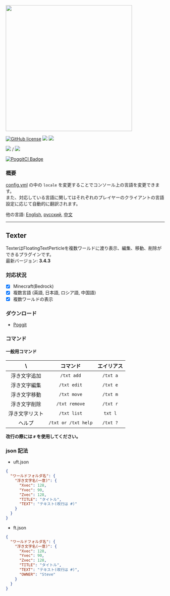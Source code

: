 <img src="/assets/Texter.png" width="400px">  

[![GitHub license](https://img.shields.io/badge/license-UIUC/NCSA-blue.svg)](https://github.com/fuyutsuki/Texter/blob/master/LICENSE)
[![](https://poggit.pmmp.io/shield.state/Texter)](https://poggit.pmmp.io/p/Texter)
[![](https://poggit.pmmp.io/shield.api/Texter)](https://poggit.pmmp.io/p/Texter)  

[![](https://poggit.pmmp.io/shield.dl/Texter)](https://poggit.pmmp.io/p/Texter) / [![](https://poggit.pmmp.io/shield.dl.total/Texter)](https://poggit.pmmp.io/p/Texter)

[![PoggitCI Badge](https://poggit.pmmp.io/ci.badge/fuyutsuki/Texter/Texter)](https://poggit.pmmp.io/ci/fuyutsuki/Texter/Texter)

### 概要

[config.yml](./../../resources/config.yml) の中の `locale` を変更することでコンソール上の言語を変更できます。  
また、対応している言語に関してはそれぞれのプレイヤーのクライアントの言語設定に応じて自動的に翻訳されます。

他の言語:
[English](./../../README.md),
[русский](./ru_ru.md),
[中文](./zh_cn.md)

***

## Texter

TexterはFloatingTextPerticleを複数ワールドに渡り表示、編集、移動、削除ができるプラグインです。  
最新バージョン: **3.4.3**  

<!--
**このブランチは開発中です。多くのバグを含む可能性があります。**  
-->

### 対応状況

- [x] Minecraft(Bedrock)
- [x] 複数言語 (英語, 日本語, ロシア語, 中国語)
- [x] 複数ワールドの表示

### ダウンロード

* [Poggit](https://poggit.pmmp.io/p/Texter)

### コマンド

#### 一般用コマンド

| \ |コマンド|エイリアス|
|:--:|:--:|:--:|
|浮き文字追加|`/txt add`|`/txt a`|
|浮き文字編集|`/txt edit`|`/txt e`|
|浮き文字移動|`/txt move`|`/txt m`|
|浮き文字削除|`/txt remove`|`/txt r`|
|浮き文字リスト|`/txt list`|`txt l`|
|ヘルプ|`/txt or /txt help`|`/txt ?`|

**改行の際には `#` を使用してください。**

### json 記法

- uft.json
```json
{
  "ワールドフォルダ名": {
    "浮き文字名(一意)": {
      "Xvec": 128,
      "Yvec": 90,
      "Zvec": 128,
      "TITLE": "タイトル",
      "TEXT": "テキスト(改行は #)"
    }
  }
}
```

- ft.json
```json
{
  "ワールドフォルダ名": {
    "浮き文字名(一意)": {
      "Xvec": 128,
      "Yvec": 90,
      "Zvec": 128,
      "TITLE": "タイトル",
      "TEXT": "テキスト(改行は #)",
      "OWNER": "Steve"
    }
  }
}
```